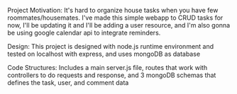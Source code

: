 Project Motivation: It's hard to organize house tasks when you have few roommates/housemates. I've made this simple webapp to CRUD tasks for now, I'll be updating it and I'll be adding a user resource, and I'm also gonna be using google calendar api to integrate reminders.

Design: This project is designed with node.js runtime environment and tested on localhost with express, and uses mongoDB as database

Code Structures: Includes a main server.js file, routes that work with controllers to do requests and response, and 3 mongoDB schemas that defines the task, user, and comment data
